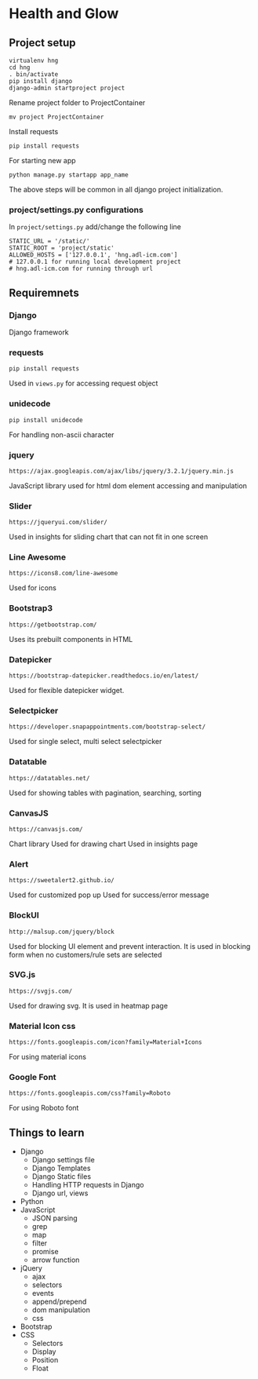 # Health and Glow

## Project setup

    virtualenv hng
    cd hng
    . bin/activate
    pip install django
    django-admin startproject project
Rename project folder to ProjectContainer

    mv project ProjectContainer

Install requests

    pip install requests
For starting new app

    python manage.py startapp app_name
 The above steps will be common in all django project initialization.

### project/settings.py configurations

In `project/settings.py` add/change the following line

    STATIC_URL = '/static/'
    STATIC_ROOT = 'project/static'
    ALLOWED_HOSTS = ['127.0.0.1', 'hng.adl-icm.com'] 
    # 127.0.0.1 for running local development project
    # hng.adl-icm.com for running through url

## Requiremnets
### Django
Django framework

### requests
	

    pip install requests
Used in `views.py` for accessing request object

### unidecode
	pip install unidecode
For handling non-ascii character

###  jquery
	https://ajax.googleapis.com/ajax/libs/jquery/3.2.1/jquery.min.js
JavaScript library used for html dom element accessing and manipulation

### Slider
	https://jqueryui.com/slider/
Used in insights for sliding chart that can not fit in one screen

### Line Awesome
	https://icons8.com/line-awesome
Used for icons

### Bootstrap3
	https://getbootstrap.com/
Uses its prebuilt components in HTML

### Datepicker
	https://bootstrap-datepicker.readthedocs.io/en/latest/
Used for flexible datepicker widget.

### Selectpicker
	https://developer.snapappointments.com/bootstrap-select/
Used for single select, multi select selectpicker

### Datatable
	https://datatables.net/
Used for showing tables with pagination, searching, sorting

### CanvasJS
	https://canvasjs.com/
Chart library
Used for drawing chart
Used in insights page

### Alert
	https://sweetalert2.github.io/
Used for customized pop up
Used for success/error message

### BlockUI
	http://malsup.com/jquery/block
Used for blocking UI element and prevent interaction.
It is used in blocking form when no customers/rule sets are selected


### SVG.js
	https://svgjs.com/
Used for drawing svg. 
It is used in heatmap page

### Material Icon css
	https://fonts.googleapis.com/icon?family=Material+Icons
For using material icons

### Google Font
	https://fonts.googleapis.com/css?family=Roboto
For using Roboto font

## Things to learn
- Django
	- Django settings file
	- Django Templates
	- Django Static files 
	- Handling HTTP requests in Django
	- Django url, views
- Python
- JavaScript
	- JSON parsing
	- grep
	- map
	- filter		
	- promise
	- arrow function
- jQuery
	- ajax
	- selectors
	- events
	- append/prepend
	- dom manipulation
	- css
- Bootstrap
- CSS
	- Selectors
	- Display
	- Position
	- Float

 


  
